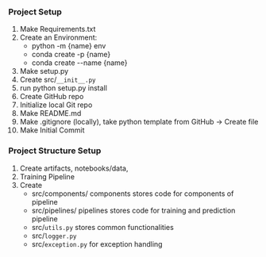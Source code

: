 ### Project Setup

1. Make Requirements.txt
2. Create an Environment: 
	- python -m {name} env 
	- conda create -p {name} 
	- conda create --name {name}
3. Make setup.py
4. Create src/`__init__.py`
5. run python setup.py install
6. Create GitHub repo
7. Initialize local Git repo
8. Make README.md
9. Make .gitignore (locally), take python template from GitHub -> Create file
10. Make Initial Commit

### Project Structure Setup

1. Create artifacts, notebooks/data, 
2. Training Pipeline
3. Create 
	- src/components/  components stores code for components of pipeline
	- src/pipelines/ pipelines stores code for training and prediction pipeline
	- src/`utils.py` stores common functionalities
	- src/`logger.py` 
	- src/`exception.py` for exception handling